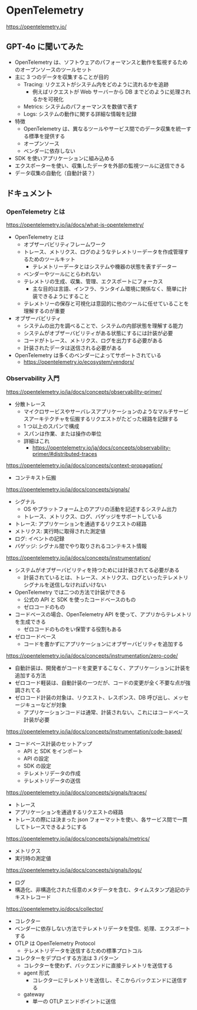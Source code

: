 # OpenTelemetry

https://opentelemetry.io/

## GPT-4o に聞いてみた

- OpenTelemetry は、ソフトウェアのパフォーマンスと動作を監視するためのオープンソースのツールセット
- 主に 3 つのデータを収集することが目的
  - Tracing: リクエストがシステム内をどのように流れるかを追跡
    - 例えばリクエストが Web サーバーから DB までどのように処理されるかを可視化
  - Metrics: システムのパフォーマンスを数値で表す
  - Logs: システムの動作に関する詳細な情報を記録
- 特徴
  - OpenTelemetry は、異なるツールやサービス間でのデータ収集を統一する標準を提供する
  - オープンソース
  - ベンダーに依存しない
- SDK を使いアプリケーションに組み込める
- エクスポーターを使い、収集したデータを外部の監視ツールに送信できる
- データ収集の自動化（自動計装？）

## ドキュメント

### OpenTelemetry とは

https://opentelemetry.io/ja/docs/what-is-opentelemetry/

- OpenTelemetry とは
  - オブザーバビリティフレームワーク
  - トレース、メトリクス、ログのようなテレメトリーデータを作成管理するためのツールキット
    - テレメトリーデータとはシステムや機器の状態を表すデーター
  - ベンダーやツールにとらわれない
  - テレメトリの生成、収集、管理、エクスポートにフォーカス
    - 主な目的は言語、インフラ、ランタイム環境に関係なく、簡単に計装できるようにすること
  - テレメトリーの保存と可視化は意図的に他のツールに任せていることを理解するのが重要
- オブザーバビリティ
  - システムの出力を調べることで、システムの内部状態を理解する能力
  - システムがオブザーバビリティがある状態にするには計装が必要
  - コードがトレース、メトリクス、ログを出力する必要がある
  - 計装されたデータは送信される必要がある
- OpenTelemetry は多くのベンダーによってサポートされている
  - https://opentelemetry.io/ecosystem/vendors/

### Observability 入門

https://opentelemetry.io/ja/docs/concepts/observability-primer/

- 分散トレース
  - マイクロサービスやサーバレスアプリケーションのようなマルチサービスアーキテクチャを伝搬するリクエストがたどった経路を記録する
  - 1 つ以上のスパンで構成
  - スパンは作業、または操作の単位
  - 詳細はこれ
    - https://opentelemetry.io/ja/docs/concepts/observability-primer/#distributed-traces

https://opentelemetry.io/ja/docs/concepts/context-propagation/

- コンテキスト伝搬

https://opentelemetry.io/ja/docs/concepts/signals/

- シグナル
  - OS やプラットフォーム上のアプリの活動を記述するシステム出力
  - トレース、メトリクス、ログ、バゲッジをサポートしている
- トレース: アプリケーションを通過するリクエストの経路
- メトリクス: 実行時に取得された測定値
- ログ: イベントの記録
- バゲッジ: シグナル間でやり取りされるコンテキスト情報

https://opentelemetry.io/ja/docs/concepts/instrumentation/

- システムがオブザーバビリティを持つためには計装されてる必要がある
  - 計装されているとは、トレース、メトリクス、ログといったテレメトリシグナルを送信しなければいけない
- OpenTelemetry では二つの方法で計装ができる
  - 公式の API と SDK を使ったコードベースのもの
  - ゼロコードのもの
- コードベースの場合、OpenTelemetry API を使って、アプリからテレメトリを生成できる
  - ゼロコードのものをい保管する役割もある
- ゼロコードベース
  - コードを書かずにアプリケーションにオブザーバビリティを追加する

https://opentelemetry.io/ja/docs/concepts/instrumentation/zero-code/

- 自動計装は、開発者がコードを変更するこなく、アプリケーションに計装を追加する方法
- ゼロコード軽装は、自動計装の一つだが、コードの変更が全く不要な点が強調されてる
- ゼロコード計装の対象は、リクエスト、レスポンス、DB 呼び出し、メッセージキューなどが対象
  - アプリケーションコードは通常、計装されない。これにはコードベース計装が必要

https://opentelemetry.io/ja/docs/concepts/instrumentation/code-based/

- コードベース計装のセットアップ
  - API と SDK をインポート
  - API の設定
  - SDK の設定
  - テレメトリデータの作成
  - テレメトリデータの送信

https://opentelemetry.io/ja/docs/concepts/signals/traces/

- トレース
- アプリケーションを通過するリクエストの経路
- トレースの際には決まった json フォーマットを使い、各サービス間で一貫してトレースできるようにする

https://opentelemetry.io/ja/docs/concepts/signals/metrics/

- メトリクス
- 実行時の測定値

https://opentelemetry.io/ja/docs/concepts/signals/logs/

- ログ
- 構造化、非構造化された任意のメタデータを含む、タイムスタンプ追記のテキストレコード

https://opentelemetry.io/docs/collector/

- コレクター
- ベンダーに依存しない方法でテレメトリデータを受信、処理、エクスポートする
- OTLP は OpenTelemetry Protocol
  - テレメトリデータを送信するための標準プロトコル
- コレクターをデプロイする方法は 3 パターン
  - コレクターを使わず、バックエンドに直接テレメトリを送信する
  - agent 形式
    - コレクターにテレメトリを送信し、そこからバックエンドに送信する
  - gateway
    - 単一の OTLP エンドポイントに送信
